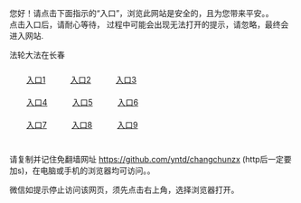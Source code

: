 您好！请点击下面指示的“入口”，浏览此网站是安全的，且为您带来平安。。 <br/>
点击入口后，请耐心等待， 过程中可能会出现无法打开的提示，请忽略，最终会进入网站. </br>

法轮大法在长春<br/>
<div style="padding:10px"><a style="margin:20px" target="_blank" href="https://dusmij5ueixgg.cloudfront.net/2Qpsp?wqwtjr" id="ccLink1" rel="nofollow">入口1</a> <a target="_blank" style="margin:20px" href="https://d1iiyu2zld2fad.cloudfront.net/2Qpsp?pwbga" id="ccLink2" rel="nofollow">入口2</a> <a style="margin:20px" target="_blank" href="https://d3vbrjvfym8ktx.cloudfront.net/2Qpsp?hdhgywj" id="ccLink3" rel="nofollow">入口3</a></div>

<div style="padding:10px" ><a style="margin:20px" target="_blank" href="https://dusmij5ueixgg.cloudfront.net/2Qpsp?wqwtjr" id="ccLink4" rel="nofollow">入口4</a> <a style="margin:20px" href="https://d1iiyu2zld2fad.cloudfront.net/2Qpsp?pwbga" target="_blank" id="ccLink5" rel="nofollow">入口5</a> <a style="margin:20px" href="https://d3vbrjvfym8ktx.cloudfront.net/2Qpsp?hdhgywj" target="_blank" id="ccLink6" rel="nofollow">入口6</a></div>

<div style="padding:10px"><a style="margin:20px" target="_blank" href="https://dusmij5ueixgg.cloudfront.net/2Qpsp?wqwtjr" id="ccLink7" rel="nofollow">入口7</a> <a style="margin:20px" href="https://d1iiyu2zld2fad.cloudfront.net/2Qpsp?pwbga" target="_blank" id="ccLink8" rel="nofollow">入口8</a> <a style="margin:20px" target="_blank" href="https://d3vbrjvfym8ktx.cloudfront.net/2Qpsp?hdhgywj" id="ccLink9" rel="nofollow">入口9</a></div>

<br/>



请复制并记住免翻墙网址 https://github.com/yntd/changchunzx (http后一定要加s)，在电脑或手机的浏览器均可访问。。<br/>

微信如提示停止访问该网页，须先点击右上角，选择浏览器打开。
